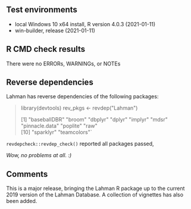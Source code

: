 ## Test environments
* local Windows 10 x64 install, R version 4.0.3 (2021-01-11)
* win-builder, release (2021-01-11)

## R CMD check results
There were no ERRORs, WARNINGs, or NOTEs

## Reverse dependencies

Lahman has reverse dependencies of the following packages:

>library(devtools)
>rev_pkgs <- revdep("Lahman")
>
> [1] "baseballDBR"  "broom"  "dbplyr"  "dplyr"  "implyr"  "mdsr"  "pinnacle.data"  "poplite"  "raw"          
>[10] "sparklyr"     "teamcolors"`

`revdepcheck::revdep_check()` reported all packages passed,

*Wow, no problems at all. :)*

## Comments
This is a major release, bringing the Lahman R package up to the current 2019
version of the Lahman Database. A collection of vignettes has also been added.

